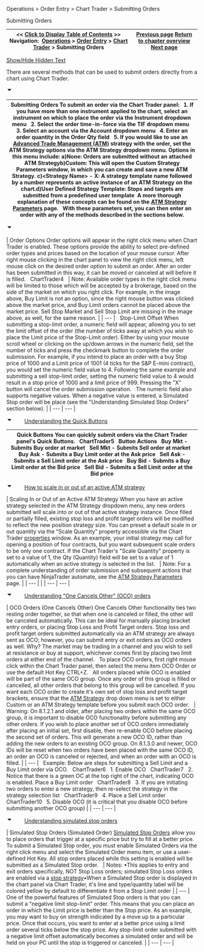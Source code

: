 ﻿


Operations \> Order Entry \> Chart Trader \> Submitting Orders






















Submitting Orders







| \<\< [Click to Display Table of Contents](submitting_orders4.md) \>\> **Navigation:**     [Operations](operations.md) \> [Order Entry](order_entry.md) \> [Chart Trader](chart_trader.md) \> Submitting Orders | [Previous page](collapsed_view.md) [Return to chapter overview](chart_trader.md) [Next page](modifying_and_cancelling_orde2.md) |
| --- | --- |




[Show/Hide Hidden Text](javascript:HMToggleExpandAll(!HMAnyToggleOpen()) "Click to open/close expanding sections")









There are several methods that can be used to submit orders directly from a chart using Chart Trader. 


![tog_minus](tog_minus.gif)




| Submitting Orders To submit an order via the Chart Trader panel:   1\. If you have more than one instrument applied to the chart, select an instrument on which to place the order via the Instrument dropdown menu   2\. Select the order time\-in\-force via the TIF dropdown menu   3\. Select an account via the Account dropdown menu   4\. Enter an order quantity in the Order Qty field   5\. If you would like to use an [Advanced Trade Management (ATM)](advanced_trade_management_atm.md) strategy with the order, set the ATM Strategy options via the ATM Strategy dropdown menu. Options in this menu include: a)None: Orders are submitted without an attached ATM Strategyb)Custom: This will open the Custom Strategy Parameters window, in which you can create and save a new ATM Strategy. c)\<Strategy Name\> \- X: A strategy template name followed by a number represents an active instance of an ATM Strategy on the chart.d)User Defined Strategy Template: Stops and targets are submitted from a predefined user template  A more thorough explanation of these concepts can be found on the [ATM Strategy Parameters](atm_strategy_parameters.md) page.   With these parameters set, you can then enter an order with any of the methods described in the sections below. |
| --- |



![tog_minus](tog_minus.gif)




| Order Options Order options will appear in the right click menu when Chart Trader is enabled. These options provide the ability to select pre\-defined order types and prices based on the location of your mouse cursor. After right mouse clicking in the chart panel to view the right click menu, left mouse click on the desired order option to submit an order. After an order has been submitted in this way, it can be moved or canceled at will before it is filled.   ChartTrader4     | Note: Available order types in the right click menu will be limited to those which will be accepted by a brokerage, based on the side of the market on which you right click. For example, in the image above, Buy Limit is not an option, since the right mouse button was clicked above the market price, and Buy Limit orders cannot be placed above the market price. Sell Stop Market and Sell Stop Limit are missing in the image above, as well, for the same reason. | | --- |      Stop\-Limit Offset When submitting a stop\-limit order, a numeric field will appear, allowing you to set the limit offset of the order (the number of ticks away at which you wish to place the Limit price of the Stop\-Limit order). Either by using your mouse scroll wheel or clicking on the up/down arrows in the numeric field, set the number of ticks and press the checkmark button to complete the order submission. For example, if you intend to place an order with a buy Stop price of 1000 and a Limit price of 1001 (4 ticks for the S\&P E\-mini contract), you would set the numeric field value to 4\. Following the same example and submitting a sell stop\-limit order, setting the numeric field value to 4 would result in a stop price of 1000 and a limit price of 999\. Pressing the "X" button will cancel the order submission operation.   The numeric field also supports negative values. When a negative value is entered, a Simulated Stop order will be place (see the "Understanding Simulated Stop Orders" section below). |
| --- | --- |



![tog_minus](tog_minus.gif)        [Understanding the Quick Buttons](javascript:HMToggle('toggle','UnderstandingTheQuickButtons','UnderstandingTheQuickButtons_ICON'))




| Quick Buttons You can quickly submit orders via the Chart Trader panel's Quick Buttons.   ChartTrader5   Button Actions   Buy Mkt \- Submits Buy order at market   Sell Mkt \- Submits Sell order at market   Buy Ask \- Submits a Buy Limit order at the Ask price   Sell Ask \- Submits a Sell Limit order at the Ask price   Buy Bid \- Submits a Buy Limit order at the Bid price   Sell Bid \- Submits a Sell Limit order at the Bid price |
| --- |



![tog_minus](tog_minus.gif)        [How to scale in or out of an active ATM strategy](javascript:HMToggle('toggle','HowToScaleInOrOutOfAnActiveATMStrategy','HowToScaleInOrOutOfAnActiveATMStrategy_ICON'))




| Scaling In or Out of an Active ATM Strategy When you have an active strategy selected in the ATM Strategy dropdown menu, any new orders submitted will scale into or out of that active strategy instance. Once filled or partially filled, existing stop loss and profit target orders will be modified to reflect the new position strategy size. You can preset a default scale in or out quantity via the "Scale Quantity" property accessible via the Chart Trader [properties](properties3.md) window. As an example, your initial strategy may call for opening a position of four contracts, but you want subsequent scale orders to be only one contract. If the Chart Trader's "Scale Quantity" property is set to a value of 1, the Qty (Quantity) field will be set to a value of 1 automatically when an active strategy is selected in the list.     | Note: For a complete understanding of order submission and subsequent actions that you can have NinjaTrader automate, see the [ATM Strategy Parameters](atm_strategy_parameters.md) page. | | --- | |
| --- | --- |



![tog_minus](tog_minus.gif)        [Understanding "One Cancels Other" (OCO) orders](javascript:HMToggle('toggle','UnderstandingoneCancelsOtherocoOrders','UnderstandingoneCancelsOtherocoOrders_ICON'))




| OCO Orders (One Cancels Other) One Cancels Other functionality ties two resting order together, so that when one is canceled or filled, the other will be canceled automatically. This can be ideal for manually placing bracket entry orders, or placing Stop Loss and Profit Target orders. Stop loss and profit target orders submitted automatically via an ATM strategy are always sent as OCO; however, you can submit entry or exit orders as OCO orders as well. Why? The market may be trading in a channel and you wish to sell at resistance or buy at support, whichever comes first by placing two limit orders at either end of the channel.    To place OCO orders, first right mouse click within the Chart Trader panel, then select the menu item OCO Order or use the default Hot Key CTRL\+Z.   All orders placed while OCO is enabled will be part of the same OCO group. Once any order of this group is filled or cancelled, all other orders that belong to this group will be cancelled. If you want each OCO order to create it's own set of stop loss and profit target brackets, ensure that the [ATM Strategy](atm_strategy.md) drop down menu is set to either Custom or an ATM Strategy template before you submit each OCO order.     | Warning: On 8\.1\.2\.1 and older, after placing two orders within the same OCO group, it is important to disable OCO functionality before submitting any other orders. If you wish to place another set of OCO orders immediately after placing an initial set, first disable, then re\-enable OCO before placing the second set of orders. This will generate a new OCO ID, rather than adding the new orders to an existing OCO group. On 8\.1\.3\.0 and newer, OCO IDs will be reset when two orders have been placed with the same OCO ID, an order an OCO is canceled or rejected, and when an order with an OCO is filled. | | --- |      Example:  Below are steps for submitting a Sell Limit and a Buy Limit order via OCO.   ChartTrader6   1\. Enable OCO   ChartTrader7   2\. Notice that there is a green OC at the top right of the chart, indicating OCO is enabled. Place a Buy Limit order    ChartTrader8   3\. If you are initiating two orders to enter a new strategy, then re\-select the strategy in the strategy selection list    ChartTrader9   4\. Place a Sell Limit order   ChartTrader10   5\. Disable OCO (it is critical that you disable OCO before submitting another OCO group) |
| --- | --- |



![tog_minus](tog_minus.gif)        [Understanding simulated stop orders](javascript:HMToggle('toggle','UnderstandingSimulatedStopOrders','UnderstandingSimulatedStopOrders_ICON'))




| Simulated Stop Orders (Simulated Order) [Simulated Stop Orders](simulated_stop_orders.md) allow you to place orders that trigger at a specific price but try to fill at a better price. To submit a Simulated Stop order, you must enable Simulated Orders via the right click menu and select the Simulated Order menu item, or use a user\-defined Hot Key. All stop orders placed while this setting is enabled will be submitted as a Simulated Stop order.     | Notes:  •This applies to entry and exit orders specifically, NOT Stop Loss orders; simulated Stop Loss orders are enabled via a [stop strategy](stop_strategy.md)•When a Simulated Stop order is displayed in the chart panel via Chart Trader, it's line and type/quantity label will be colored yellow by default to differentiate it from a Stop Limit order | | --- |      One of the powerful features of Simulated Stop orders is that you can submit a "negative limit stop\-limit" order. This means that you can place an order in which the Limit price is better than the Stop price. As an example, you may want to buy on strength indicated by a move up to a particular price. Once that occurs, you want to enter at a better price using a limit order several ticks below the stop price. Any stop\-limit order submitted with a negative limit offset automatically becomes a simulated order and will be held on your PC until the stop is triggered or canceled. |
| --- | --- |










